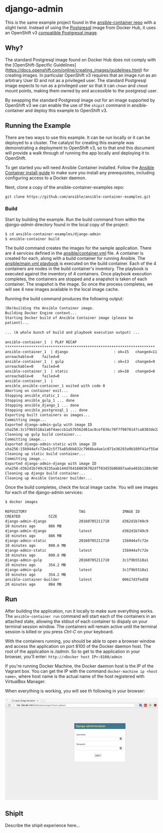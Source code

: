 # django-admin

This is the same example project found in the [ansible-container repo](https://github.com/ansible/ansible-container/tree/master/example) with a slight twist. 
Instead of using the [Postgresql](https://hub.docker.com/_/postgres/) image from Docker Hub, it uses an OpenShift v3 [compatible Postgresql image](https://hub.docker.com/r/openshift/postgresql-92-centos7/). 

## Why?

The standard Postgresql image found on Docker Hub does not comply with the [OpenShift-Specific Guidelines]
(https://docs.openshift.com/online/creating_images/guidelines.html) for creating images. In particular OpenShift v3 requires that an image run as an arbitrary User ID and 
not as a privileged user. The standard Postgresql image expects to run as a privileged user so that it can `chown` and `chmod` mount points, making them owned by and 
accessible to the postgresql user.

By swapping the standard Postgresql image out for an image supported by OpenShift v3 we can enable the use of the `shipit` command in ansible-container and deploy
this example to OpenShift v3. 

## Running the Example

There are two ways to use this example. It can be run locally or it can be deployed to a cluster. The catalyst for creating this example was demonstrating a deployment 
to OpenShift v3, so to that end this document will provide a walk through of running the app locally and deploying it to OpenShift. 

To get started you will need Ansible Container installed. Follow the [Ansible Container install guide](http://docs.ansible.com/ansible-container/installation.html) 
to make sure you install any prerequisites, including configuring access to a Docker daemon.

Next, clone a copy of the ansible-container-examples repo:

```
git clone https://github.com/ansible/ansible-container-examples.git
```

### Build

Start by building the example. Run the build command from within the *django-admin* directory found in the local copy of the project: 

```
$ cd ansible-container-examples/django-admin
$ ansible-container build
```

The build command creates the images for the sample application. There are 4 services defined in the [ansible/container.yml](https://github.com/ansible/ansible-container-examples/blob/master/django-admin/ansible/container.yml) 
file. A container is created for each, along with a build container for running Ansible. The [ansible/main.yml playbook](https://github.com/ansible/ansible-container-examples/blob/master/django-admin/ansible/main.yml) 
is executed on the build container.  Each of the 4 containers are nodes in the build container's inventory. The playbook is executed against the inventory of 4 
containers. Once playbook execution completes, the containers are stopped and a snapshot is taken of each container. The snapshot is the image. So once the process 
completes, we will see 4 new images available in the local image cache.

Running the build command produces the following output:

```
(Re)building the Ansible Container image.
Building Docker Engine context...
Starting Docker build of Ansible Container image (please be patient)...

... (A whole bunch of build and playbook execution output) ...

ansible-container_1  | PLAY RECAP *********************************************************************
ansible-container_1  | django                     : ok=15   changed=11   unreachable=0    failed=0
ansible-container_1  | gulp                       : ok=13   changed=9    unreachable=0    failed=0
ansible-container_1  | static                     : ok=10   changed=8    unreachable=0    failed=0
ansible-container_1  |
ansible_ansible-container_1 exited with code 0
Aborting on container exit...
Stopping ansible_static_1 ... done
Stopping ansible_gulp_1 ... done
Stopping ansible_django_1 ... done
Stopping ansible_postgresql_1 ... done
Exporting built containers as images...
Committing image...
Exported django-admin-gulp with image ID sha256:3c1f9b5518a1a6f4aeccb1a576562d61ac8cef836c70f7f9078147ca8303de22
Cleaning up gulp build container...
Committing image...
Exported django-admin-static with image ID sha256:15b944afc72e42c5f75a85dbb832c7966ba4ae1c071e36293a9b109f41ef55a6
Cleaning up static build container...
Committing image...
Exported django-admin-django with image ID sha256:d362d1b749c9235aab144d764168036702dff03455b06887aa6a401b1288c905
Cleaning up django build container...
Cleaning up Ansible Container builder...
```

Once the build completes, check the local image cache. You will see images for each of the django-admin services:

```
$ docker images

REPOSITORY                        TAG                 IMAGE ID            CREATED             SIZE
django-admin-django               20160705211710      d362d1b749c9        10 minutes ago      886 MB
django-admin-django               latest              d362d1b749c9        10 minutes ago      886 MB
django-admin-static               20160705211710      15b944afc72e        10 minutes ago      890.6 MB
django-admin-static               latest              15b944afc72e        10 minutes ago      890.6 MB
django-admin-gulp                 20160705211710      3c1f9b5518a1        10 minutes ago      354.2 MB
django-admin-gulp                 latest              3c1f9b5518a1        10 minutes ago      354.2 MB
ansible-container-builder         latest              00617d3fed58        20 minutes ago      884 MB
```

## Run

After building the application, run it locally to make sure everything works. The `ansible-container run` command will start each of the containers in 
an attached state, allowing the stdout of each container to dispaly on your terminal session window. The containers will remain active until the terminal session is
killed or you press *Ctrl-C* on your keyboard.

With the containers running, you should be able to open a browser window and access the application on port 8100 of the Docker daemon host. The root of the application 
is */admin*. So to get to the application in your browser, you'll enter: `http://<Docker host IP>:8100/admin`

If you're running Docker Machine, the Docker daemon host is the IP of the Vagrant box. You can get the IP with the command `docker-machine ip <host name>`, where 
host name is the actual name of the host registered with VirtualBox Manager.

When everything is working, you will see th following in your browser:

![django-admin-img](https://raw.githubusercontent.com/chouseknecht/misc/master/django-admin.png)

## ShipIt

Describe the shipit experience here...

